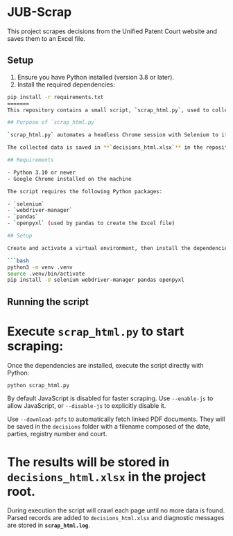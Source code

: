 # JUB-Scrap

This project scrapes decisions from the Unified Patent Court website and saves them to an Excel file.

## Setup

1. Ensure you have Python installed (version 3.8 or later).
2. Install the required dependencies:

```bash
pip install -r requirements.txt
=======
This repository contains a small script, `scrap_html.py`, used to collect the public decisions available on the Unified Patent Court website.

## Purpose of `scrap_html.py`

`scrap_html.py` automates a headless Chrome session with Selenium to iterate through the pages of the UPC "decisions and orders" table. It extracts basic information (date, registry number, parties, etc.), then writes or appends the results to an Excel file. Logging information is written to `scrap_html.log` to track progress and issues.

The collected data is saved in **`decisions_html.xlsx`** in the repository root.

## Requirements

- Python 3.10 or newer
- Google Chrome installed on the machine

The script requires the following Python packages:

- `selenium`
- `webdriver-manager`
- `pandas`
- `openpyxl` (used by pandas to create the Excel file)

## Setup

Create and activate a virtual environment, then install the dependencies:

```bash
python3 -m venv .venv
source .venv/bin/activate
pip install -U selenium webdriver-manager pandas openpyxl
```

## Running the script

Execute `scrap_html.py` to start scraping:
=======
Once the dependencies are installed, execute the script directly with Python:


```bash
python scrap_html.py
```

By default JavaScript is disabled for faster scraping. Use `--enable-js` to
allow JavaScript, or `--disable-js` to explicitly disable it.

Use `--download-pdfs` to automatically fetch linked PDF documents. They will be
saved in the `decisions` folder with a filename composed of the date, parties,
registry number and court.

The results will be stored in `decisions_html.xlsx` in the project root.
=======
During execution the script will crawl each page until no more data is found. Parsed records are added to `decisions_html.xlsx` and diagnostic messages are stored in **`scrap_html.log`**.

